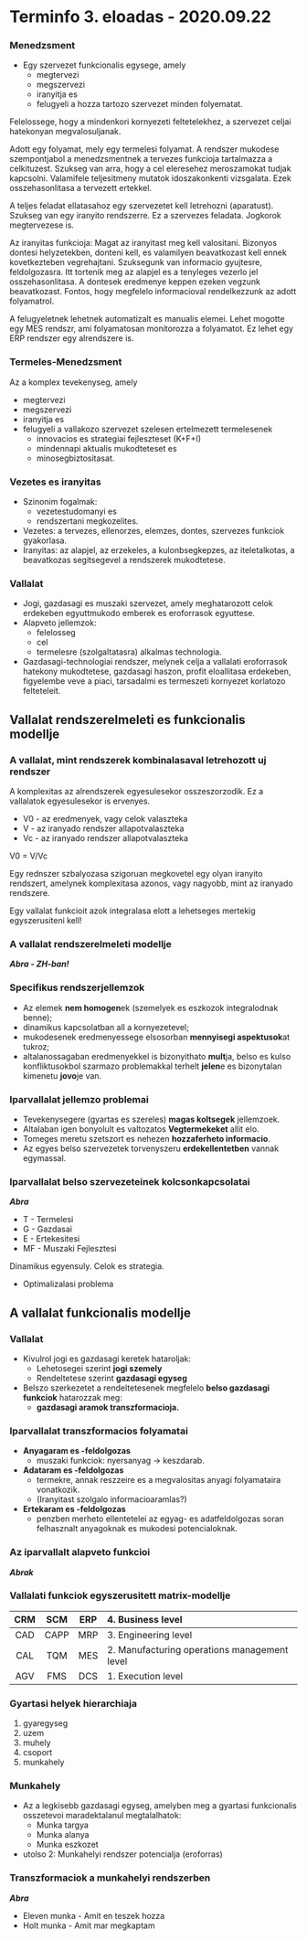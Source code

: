 # Terminfo 3. eloadas - 2020.09.22

### Menedzsment

- Egy szervezet funkcionalis egysege, amely
    - megtervezi
    - megszervezi
    - iranyitja es
    - felugyeli a hozza tartozo szervezet minden folyematat.
    
Felelossege, hogy a mindenkori kornyezeti feltetelekhez, a szervezet celjai hatekonyan megvalosuljanak.

Adott egy folyamat, mely egy termelesi folyamat. 
A rendszer mukodese szempontjabol a menedzsmentnek a tervezes funkcioja tartalmazza a celkituzest.
Szukseg van arra, hogy a cel eleresehez meroszamokat tudjak kapcsolni.
Valamifele teljesitmeny mutatok idoszakonkenti vizsgalata.
Ezek osszehasonlitasa a tervezett ertekkel.

A teljes feladat ellatasahoz egy szervezetet kell letrehozni (aparatust).
Szukseg van egy iranyito rendszerre. 
Ez a szervezes feladata.
Jogkorok megtervezese is.

Az iranyitas funkcioja: Magat az iranyitast meg kell valositani.
Bizonyos dontesi helyzetekben, donteni kell, es valamilyen beavatkozast kell ennek kovetkezteben vegrehajtani.
Szuksegunk van informacio gyujtesre, feldolgozasra. Itt tortenik meg az alapjel es a tenyleges vezerlo jel osszehasonlitasa.
A dontesek eredmenye keppen ezeken vegzunk beavatkozast.
Fontos, hogy megfelelo informacioval rendelkezzunk az adott folyamatrol.

A felugyeletnek lehetnek automatizalt es manualis elemei.
Lehet mogotte egy MES rendszr, ami folyamatosan monitorozza a folyamatot.
Ez lehet egy ERP rendszer egy alrendszere is.

### Termeles-Menedzsment

Az a komplex tevekenyseg, amely

- megtervezi
- megszervezi
- iranyitja es
- felugyeli a vallakozo szervezet szelesen ertelmezett termelesenek
    - innovacios es strategiai fejleszteset (K+F+I)
    - mindennapi aktualis mukodteteset es
    - minosegbiztositasat.

### Vezetes es iranyitas

- Szinonim fogalmak: 
    - vezetestudomanyi es
    - rendszertani megkozelites.
- Vezetes: a tervezes, ellenorzes, elemzes, dontes, szervezes funkciok gyakorlasa.
- Iranyitas: az alapjel, az erzekeles, a kulonbsegkepzes, az iteletalkotas, a beavatkozas segitsegevel a rendszerek mukodtetese.

### Vallalat

- Jogi, gazdasagi es muszaki szervezet, amely meghatarozott celok erdekeben egyuttmukodo emberek es eroforrasok egyuttese.
- Alapveto jellemzok:
    - felelosseg
    - cel
    - termelesre (szolgaltatasra) alkalmas technologia.
- Gazdasagi-technologiai rendszer, melynek celja a vallalati eroforrasok hatekony mukodtetese, gazdasagi haszon, profit eloallitasa erdekeben, figyelembe veve a piaci, tarsadalmi es termeszeti kornyezet korlatozo felteteleit.

## Vallalat rendszerelmeleti es funkcionalis modellje

### A vallalat, mint rendszerek kombinalasaval letrehozott uj rendszer

A komplexitas az alrendszerek egyesulesekor osszeszorzodik.
Ez a vallalatok egyesulesekor is ervenyes.

- V0 - az eredmenyek, vagy celok valaszteka
- V - az iranyado rendszer allapotvalaszteka
- Vc - az iranyado rendszer allapotvalaszteka

V0 = V/Vc

Egy rednszer szbalyozasa szigoruan megkovetel egy olyan iranyito rendszert, amelynek komplexitasa azonos, vagy nagyobb, mint az iranyado rendszere.

Egy vallalat funkcioit azok integralasa elott a lehetseges mertekig egyszerusiteni kell!

### A vallalat rendszerelmeleti modellje

***Abra - ZH-ban!***

### Specifikus rendszerjellemzok

- Az elemek **nem homogen**ek (szemelyek es eszkozok integralodnak benne);
- dinamikus kapcsolatban all a kornyezetevel;
- mukodesenek eredmenyessege elsosorban **mennyisegi aspektusok**at tukroz;
- altalanossagaban eredmenyekkel is bizonyithato **mult**ja, belso es kulso konfliktusokbol szarmazo problemakkal terhelt **jelen**e es bizonytalan kimenetu **jovo**je van.

### Iparvallalat jellemzo problemai

- Tevekenysegere (gyartas es szereles) **magas koltsegek** jellemzoek.
- Altalaban igen bonyolult es valtozatos **Vegtermekeket** allit elo.
- Tomeges meretu szetszort es nehezen **hozzaferheto informacio**.
- Az egyes belso szervezetek torvenyszeru **erdekellentetben** vannak egymassal.

### Iparvallalat belso szervezeteinek kolcsonkapcsolatai

***Abra***

- T - Termelesi
- G - Gazdasai
- E - Ertekesitesi
- MF - Muszaki Fejlesztesi

Dinamikus egyensuly. Celok es strategia.
    
- Optimalizalasi problema

## A vallalat funkcionalis modellje

### Vallalat

- Kivulrol jogi es gazdasagi keretek hataroljak:
    - Lehetosegei szerint **jogi szemely**
    - Rendeltetese szerint **gazdasagi egyseg**
- Belszo szerkezetet a rendeltetesenek megfelelo **belso gazdasagi funkciok** hatarozzak meg:
    - **gazdasagi aramok transzformacioja.**

### Iparvallalat transzformacios folyamatai

- **Anyagaram es -feldolgozas**
    - muszaki funkciok: nyersanyag -> keszdarab.
- **Adataram es -feldolgozas**
    - termekre, annak reszzeire es a megvalositas anyagi folyamataira vonatkozik.
    - (Iranyitast szolgalo informacioaramlas?)
- **Ertekaram es -feldolgozas**
    - penzben merheto ellentetelei az egyag- es adatfeldolgozas soran felhasznalt anyagoknak es mukodesi potencialoknak.

### Az iparvallalt alapveto funkcioi

***Abrak***

### Vallalati funkciok egyszerusitett matrix-modellje

| CRM | SCM | ERP | 4. Business level |
|:---:|:----:|:----:|:------------------|
| CAD | CAPP | MRP | 3. Engineering level |
| CAL | TQM | MES | 2. Manufacturing operations management level |
| AGV | FMS | DCS | 1. Execution level |

### Gyartasi helyek hierarchiaja

1. gyaregyseg
1. uzem
1. muhely
1. csoport
1. munkahely

### Munkahely

- Az a legkisebb gazdasagi egyseg, amelyben meg a gyartasi funkcionalis osszetevoi maradektalanul megtalalhatok:
    - Munka targya
    - Munka alanya
    - Munka eszkozet
- utolso 2: Munkahelyi rendszer potencialja (eroforras)

### Transzformaciok a munkahelyi rendszerben

***Abra***

- Eleven munka - Amit en teszek hozza
- Holt munka - Amit mar megkaptam
